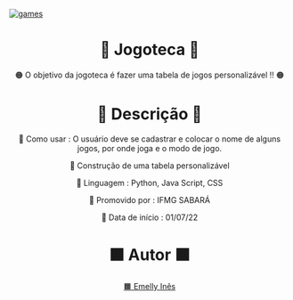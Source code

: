 <a href="https://github.com/EmellyInes?tab=repositories" align="center">![games](https://user-images.githubusercontent.com/108816211/182234417-3accc36d-cc83-40fa-a8de-419f2e026681.png)</a>
 <h1 align="center"> 🧡 Jogoteca 🧡 </h1>
 <p align="center">🟠 O objetivo da jogoteca é fazer uma tabela de jogos personalizável !! 🟠</p>
 <h1 align="center">🔶  Descrição  🔶</h1>
 <p align="center">🔶 Como usar : O usuário deve se cadastrar e colocar o nome de alguns jogos, por onde joga e o modo de jogo. </p>
 <p align="center">🔶 Construção de uma tabela personalizável</p>
 <p align="center">🔶 Linguagem : Python, Java Script, CSS </p>
 <p align="center">🔶 Promovido por : IFMG SABARÁ </p>
 <p align="center">🔶 Data de início : 01/07/22 </p>
 <h1 align="center"> 🟧 Autor 🟧 </h1>
 <p align="center"> <a href = "https://github.com/EmellyInes"> 🟧 Emelly Inês </a>

